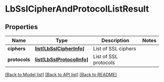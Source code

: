 # LbSslCipherAndProtocolListResult

## Properties
Name | Type | Description | Notes
------------ | ------------- | ------------- | -------------
**ciphers** | [**list[LbSslCipherInfo]**](LbSslCipherInfo.md) | List of SSL ciphers | 
**protocols** | [**list[LbSslProtocolInfo]**](LbSslProtocolInfo.md) | List of SSL protocols | 

[[Back to Model list]](../README.md#documentation-for-models) [[Back to API list]](../README.md#documentation-for-api-endpoints) [[Back to README]](../README.md)

